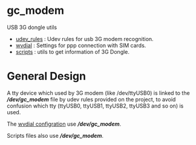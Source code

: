 # gc_modem
USB 3G dongle utils

- [udev_rules](udev_rules/udev_rules.md) : Udev rules for usb 3G modem recognition.
- [wvdial](wvdial/wvdial.md) : Settings for ppp connection with SIM cards.
- [scripts](scripts/scripts.md) : utils to get information of 3G Dongle. 

# General Design

A tty device which used by 3G modem (like /dev/ttyUSB0) is linked to the ***/dev/gc_modem*** file by udev rules provided on the project, to avoid confusion which tty (ttyUSB0, ttyUSB1, ttyUSB2, ttyUSB3 and so on) is used.

The [wvdial configration](wvdial/wvdial.conf) use ***/dev/gc_modem***.

Scripts files also use ***/dev/gc_modem***.
